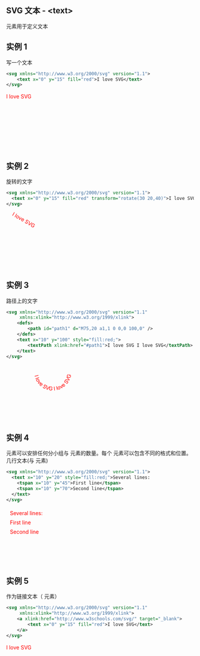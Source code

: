## SVG 文本 - \<text>

<text> 元素用于定义文本

## 实例 1

写一个文本

```xml
<svg xmlns="http://www.w3.org/2000/svg" version="1.1">
	<text x="0" y="15" fill="red">I love SVG</text>
</svg>
```

<svg xmlns="http://www.w3.org/2000/svg" version="1.1">
	<text x="0" y="15" fill="red">I love SVG</text>
</svg>

## 实例 2

旋转的文字

```xml
<svg xmlns="http://www.w3.org/2000/svg" version="1.1">
  <text x="0" y="15" fill="red" transform="rotate(30 20,40)">I love SVG</text>
</svg>
```

<svg xmlns="http://www.w3.org/2000/svg" version="1.1">
  <text x="0" y="15" fill="red" transform="rotate(30 20,40)">I love SVG</text>
</svg>

## 实例 3

路径上的文字

```xml
<svg xmlns="http://www.w3.org/2000/svg" version="1.1"
     xmlns:xlink="http://www.w3.org/1999/xlink">
	<defs>
		<path id="path1" d="M75,20 a1,1 0 0,0 100,0" />
	</defs>
	<text x="10" y="100" style="fill:red;">
		<textPath xlink:href="#path1">I love SVG I love SVG</textPath>
	</text>
</svg>
```

<svg xmlns="http://www.w3.org/2000/svg" version="1.1"
     xmlns:xlink="http://www.w3.org/1999/xlink">
	<defs>
		<path id="path1" d="M75,20 a1,1 0 0,0 100,0" />
	</defs>
	<text x="10" y="100" style="fill:red;">
		<textPath xlink:href="#path1">I love SVG I love SVG</textPath>
	</text>
</svg>

## 实例 4

元素可以安排任何分小组与<tspan> 元素的数量。每个<tspan> 元素可以包含不同的格式和位置。几行文本(与 <tspan> 元素)

```xml
<svg xmlns="http://www.w3.org/2000/svg" version="1.1">
  <text x="10" y="20" style="fill:red;">Several lines:
    <tspan x="10" y="45">First line</tspan>
    <tspan x="10" y="70">Second line</tspan>
  </text>
</svg>
```

<svg xmlns="http://www.w3.org/2000/svg" version="1.1">
  <text x="10" y="20" style="fill:red;">Several lines:
    <tspan x="10" y="45">First line</tspan>
    <tspan x="10" y="70">Second line</tspan>
  </text>
</svg>

## 实例 5

作为链接文本（ <a> 元素）

```xml
<svg xmlns="http://www.w3.org/2000/svg" version="1.1"
     xmlns:xlink="http://www.w3.org/1999/xlink">
	<a xlink:href="http://www.w3schools.com/svg/" target="_blank">
		<text x="0" y="15" fill="red">I love SVG</text>
	</a>
</svg>
```

<svg xmlns="http://www.w3.org/2000/svg" version="1.1"
     xmlns:xlink="http://www.w3.org/1999/xlink">
	<a xlink:href="http://www.w3schools.com/svg/" target="_blank">
		<text x="0" y="15" fill="red">I love SVG</text>
	</a>
</svg>